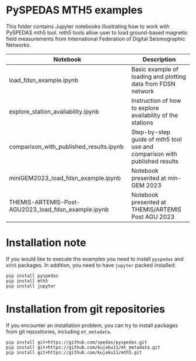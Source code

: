 # PySPEDAS MTH5 examples

This folder contains Jupyter notebooks illustrating how to work with PySPEDAS mth5 tool.
mth5 tools allow user to load ground-based magnetic field measurements from International Federation of Digital Seismographic Networks.

| Notebook                                            | Description                                                               |
|-----------------------------------------------------|---------------------------------------------------------------------------|
| load_fdsn_example.ipynb                             | Basic example of loading and plotting data from FDSN network              |
| explore_station_availability.ipynb                  | Instruction of how to explore availability of the stations                |
| comparison_with_published_results.ipynb             | Step-by-step guide of mth5 tool use and comparison with published results |
| miniGEM2023_load_fdsn_example.ipynb                 | Notebook presented at min-GEM 2023                                        |
| THEMIS-ARTEMIS-Post-AGU2023_load_fdsn_example.ipynb | Notebook presented at THEMIS/ARTEMIS Post AGU 2023                        |

# Installation note
If you would like to execute the examples you need to install `pyspedas` and `mth5` packages. In addition, you need to have `jupyter` packed installed:
```
pip install pyspedas
pip install mth5
pip install jupyter
```


# Installation from git repositories
If you encounter an installation problem, you can try to install packages from git repositories, including `mt_metadata`.   

```
pip install git+https://github.com/spedas/pyspedas.git
pip install git+https://github.com/kujaku11/mt_metadata.git
pip install git+https://github.com/kujaku11/mth5.git
```

